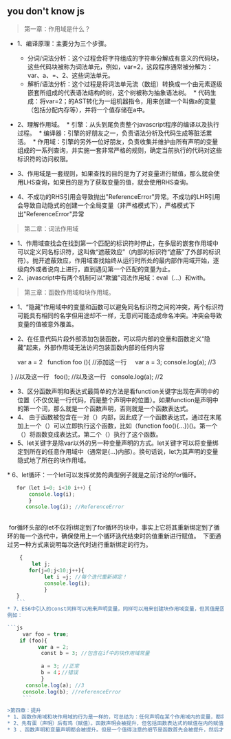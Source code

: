 ## you don't know js
>第一章：作用域是什么？

* 1、编译原理：主要分为三个步骤。
  * 分词/词法分析：这个过程会将字符组成的字符串分解成有意义的代码块，这些代码块被称为词法单元，例如，var=2，这段程序通常被分解为：var、a、=、2、这些词法单元。
  * 解析/语法分析：这个过程是将词法单元流（数组）转换成一个由元素逐级嵌套所组成的代表语法结构的树，这个树被称为抽象语法树。
  * 代码生成：将var=2；的AST转化为一组机器指令，用来创建一个叫做a的变量（包括分配内存等），并将一个值存储在a中。
  
* 2、理解作用域。
  * 引擎：从头到尾负责整个javascript程序的编译以及执行过程。
  * 编译器：引擎的好朋友之一，负责语法分析及代码生成等脏活累活。
  * 作用域：引擎的另外一位好朋友，负责收集并维护由所有声明的变量组成的一系列查询，并实施一套非常严格的规则，确定当前执行的代码对这些标识符的访问权限。
  
* 3、作用域是一套规则，如果查找的目的是为了对变量进行赋值，那么就会使用LHS查询，如果目的是为了获取变量的值，就会使用RHS查询。

* 4、不成功的RHS引用会导致抛出"ReferenceError"异常。不成功的LHR引用会导致自动隐式的创建一个全局变量（非严格模式下），严格模式下出"ReferenceError"异常

>第二章：词法作用域

* 1、作用域查找会在找到第一个匹配的标识符时停止，在多层的嵌套作用域中可以定义同名标识符，这叫做“遮蔽效应”（内部的标识符“遮蔽”了外部的标识符）。抛开遮蔽效应，作用域查找始终从运行时所处的最内部作用域开始，逐级向外或者说向上进行，直到遇见第一个匹配的变量为止。
* 2、javascript中有两个机制可以“欺骗”词法作用域：eval（...）和with。

>第三章：函数作用域和块作用域。

* 1、“隐藏”作用域中的变量和函数可以避免同名标识符之间的冲突，两个标识符可能具有相同的名字但用途却不一样，无意间可能造成命名冲突。冲突会导致变量的值被意外覆盖。
* 2、在任意代码片段外部添加包装函数，可以将内部的变量和函数定义“隐藏”起来，外部作用域无法访问包装函数内部的任何内容
  
  var a = 2
   function foo (){ //添加这一行
     var a = 3;
     console.log(a); //3
   
    } //以及这一行
    foo(); //以及这一行
    console.log(a); //2
  
 * 3、区分函数声明和表达式最简单的方法是看function关键字出现在声明中的位置（不仅仅是一行代码，而是整个声明中的位置）。如果function是声明中的第一个词，那么就是一个函数声明，否则就是一个函数表达式。
 * 4、 由于函数被包含在一对（）内部，因此成了一个函数表达式，通过在末尾加上一个（）可以立即执行这个函数，比如（function foo(){...})()。第一个（）将函数变成表达式，第二个（）执行了这个函数。
 * 5、let关键字是除var以外的另一种变量声明的方式。let关键字可以将变量绑定到所在的任意作用域中（通常是{...}内部）。换句话说，let为其声明的变量隐式地了所在的块作用域。
 
  * 6、let循环：一个let可以发挥优势的典型例子就是之前讨论的for循环。
 
 ```js
    for（let i=0; i<10 i++）{
        console.log(i);
        }
       console.log(i); //ReferenceError
       
```
  for循环头部的let不仅将i绑定到了for循环的块中，事实上它将其重新绑定到了循环的每一个迭代中，确保使用上一个循环迭代结束时的值重新进行赋值。
  下面通过另一种方式来说明每次迭代时进行重新绑定的行为。
  
  ```js
     {
         let j;
         for(j=0;j<10;j++){
             let i =j; //每个迭代重新绑定！
             console.log(i);
             }
     }
     ```
  * 7、ES6中引入的const同样可以用来声明变量，同样可以用来创建块作用域变量，但其值是固定的（常量）。之后任何试图修改值的操作都会引起错误。
 例如：
 
 ```js
      var foo = true;
      if (foo){
            var a = 2;
            const b = 3; //包含在if中的块作用域常量
            
            a = 3; //正常
            b = 4；//错误
            }
       console.log(a); //3
       console.log(b); //referenceError
       ```

>第四章：提升
* 1、函数作用域和块作用域的行为是一样的，可总结为：任何声明在某个作用域内的变量，都将附属于这个作用域。
* 2、先有蛋（声明）后有鸡（赋值）。函数声明会被提升，但包括函数表达式的赋值在内的赋值操作并不会提升。
* 3 、函数声明和变量声明都会被提升。但是一个值得注意的细节是函数首先会被提升，然后才是变量。



 

